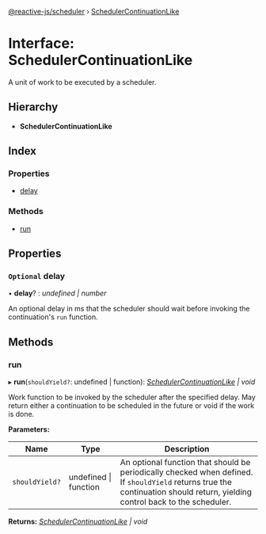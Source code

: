 [@reactive-js/scheduler](../README.md) › [SchedulerContinuationLike](schedulercontinuationlike.md)

# Interface: SchedulerContinuationLike

A unit of work to be executed by a scheduler.

## Hierarchy

* **SchedulerContinuationLike**

## Index

### Properties

* [delay](schedulercontinuationlike.md#optional-delay)

### Methods

* [run](schedulercontinuationlike.md#run)

## Properties

### `Optional` delay

• **delay**? : *undefined | number*

An optional delay in ms that the scheduler should wait
before invoking the continuation's `run` function.

## Methods

###  run

▸ **run**(`shouldYield?`: undefined | function): *[SchedulerContinuationLike](schedulercontinuationlike.md) | void*

Work function to be invoked by the scheduler after the specified delay.
May return either a continuation to be scheduled in the future
or void if the work is done.

**Parameters:**

Name | Type | Description |
------ | ------ | ------ |
`shouldYield?` | undefined &#124; function | An optional function that should be periodically checked when defined. If `shouldYield` returns true the continuation should return, yielding control back to the scheduler.  |

**Returns:** *[SchedulerContinuationLike](schedulercontinuationlike.md) | void*
